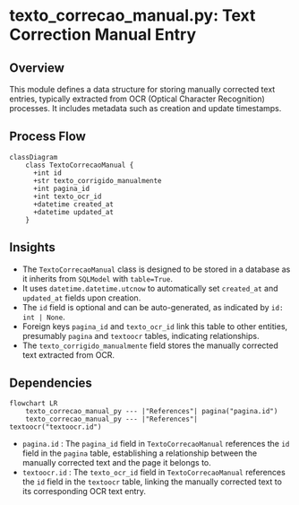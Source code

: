 # texto_correcao_manual.py: Text Correction Manual Entry

## Overview
This module defines a data structure for storing manually corrected text entries, typically extracted from OCR (Optical Character Recognition) processes. It includes metadata such as creation and update timestamps.

## Process Flow
```mermaid
classDiagram
    class TextoCorrecaoManual {
      +int id
      +str texto_corrigido_manualmente
      +int pagina_id
      +int texto_ocr_id
      +datetime created_at
      +datetime updated_at
    }
```

## Insights
- The `TextoCorrecaoManual` class is designed to be stored in a database as it inherits from `SQLModel` with `table=True`.
- It uses `datetime.datetime.utcnow` to automatically set `created_at` and `updated_at` fields upon creation.
- The `id` field is optional and can be auto-generated, as indicated by `id: int | None`.
- Foreign keys `pagina_id` and `texto_ocr_id` link this table to other entities, presumably `pagina` and `textoocr` tables, indicating relationships.
- The `texto_corrigido_manualmente` field stores the manually corrected text extracted from OCR.

## Dependencies
```mermaid
flowchart LR
    texto_correcao_manual_py --- |"References"| pagina("pagina.id")
    texto_correcao_manual_py --- |"References"| textoocr("textoocr.id")
```
- `pagina.id` : The `pagina_id` field in `TextoCorrecaoManual` references the `id` field in the `pagina` table, establishing a relationship between the manually corrected text and the page it belongs to.
- `textoocr.id` : The `texto_ocr_id` field in `TextoCorrecaoManual` references the `id` field in the `textoocr` table, linking the manually corrected text to its corresponding OCR text entry.